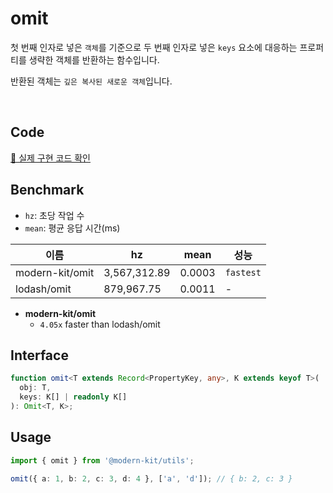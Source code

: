 # omit

첫 번째 인자로 넣은 `객체`를 기준으로 두 번째 인자로 넣은 `keys` 요소에 대응하는 프로퍼티를 생략한 객체를 반환하는 함수입니다.

반환된 객체는 `깊은 복사된 새로운 객체`입니다.

<br />

## Code
[🔗 실제 구현 코드 확인](https://github.com/modern-agile-team/modern-kit/blob/main/packages/utils/src/object/omit/index.ts)

## Benchmark
- `hz`: 초당 작업 수
- `mean`: 평균 응답 시간(ms)

|이름|hz|mean|성능|
|------|---|---|---|
|modern-kit/omit|3,567,312.89|0.0003|`fastest`|
|lodash/omit|879,967.75|0.0011|-|

- **modern-kit/omit**
  - `4.05x` faster than lodash/omit

## Interface
```ts title="typescript"
function omit<T extends Record<PropertyKey, any>, K extends keyof T>(
  obj: T,
  keys: K[] | readonly K[]
): Omit<T, K>;
```

## Usage
```ts title="typescript"
import { omit } from '@modern-kit/utils';

omit({ a: 1, b: 2, c: 3, d: 4 }, ['a', 'd']); // { b: 2, c: 3 }
```